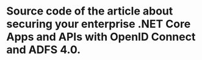 # Source code of the article about securing your enterprise .NET Core Apps and APIs with OpenID Connect and ADFS 4.0.
